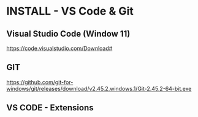 # INSTALL - VS Code &  Git
## Visual Studio Code (Window 11)
https://code.visualstudio.com/Download# 

## GIT
https://github.com/git-for-windows/git/releases/download/v2.45.2.windows.1/Git-2.45.2-64-bit.exe

## VS CODE - Extensions
